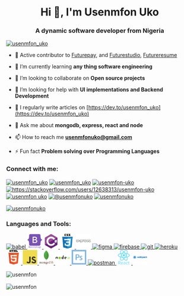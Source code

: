 <h1 align="center">Hi 👋, I'm Usenmfon Uko</h1>
<h3 align="center">A dynamic software developer from Nigeria</h3>

<p align="left"> <a href="https://twitter.com/usenmfon_uko" target="blank"><img src="https://img.shields.io/twitter/follow/usenmfon_uko?logo=twitter&style=for-the-badge" alt="usenmfon_uko" /></a> </p>

- 🔭 Active contributor to [Futurepay](https://futurepay.africa/), and [Futurestudio](https://futurelabs.studio/), [Futureresume](http://futureresume.app/)

- 🌱 I’m currently learning **any thing software engineering**

- 👯 I’m looking to collaborate on **Open source projects**

- 🤝 I’m looking for help with **UI implementations and Backend Development**

- 📝 I regularly write articles on [https://dev.to/usenmfon_uko](https://dev.to/usenmfon_uko)

- 💬 Ask me about **mongodb, express, react and node**

- 📫 How to reach me **usenmfonuko@gmail.com**

- ⚡ Fun fact **Problem solving over Programming Languages**

<h3 align="left">Connect with me:</h3>
<p align="left">
<a href="https://dev.to/usenmfon_uko" target="blank"><img align="center" src="https://raw.githubusercontent.com/rahuldkjain/github-profile-readme-generator/master/src/images/icons/Social/devto.svg" alt="usenmfon_uko" height="30" width="40" /></a>
<a href="https://twitter.com/usenmfon_uko" target="blank"><img align="center" src="https://raw.githubusercontent.com/rahuldkjain/github-profile-readme-generator/master/src/images/icons/Social/twitter.svg" alt="usenmfon_uko" height="30" width="40" /></a>
<a href="https://linkedin.com/in/usenmfon-uko" target="blank"><img align="center" src="https://raw.githubusercontent.com/rahuldkjain/github-profile-readme-generator/master/src/images/icons/Social/linked-in-alt.svg" alt="usenmfon-uko" height="30" width="40" /></a>
<a href="https://stackoverflow.com/users/https://stackoverflow.com/users/12638313/usenmfon-uko" target="blank"><img align="center" src="https://raw.githubusercontent.com/rahuldkjain/github-profile-readme-generator/master/src/images/icons/Social/stack-overflow.svg" alt="https://stackoverflow.com/users/12638313/usenmfon-uko" height="30" width="40" /></a>
<a href="https://fb.com/usenmfon uko" target="blank"><img align="center" src="https://raw.githubusercontent.com/rahuldkjain/github-profile-readme-generator/master/src/images/icons/Social/facebook.svg" alt="usenmfon uko" height="30" width="40" /></a>
<a href="https://hashnode.com/@usenmfonuko" target="blank"><img align="center" src="https://raw.githubusercontent.com/rahuldkjain/github-profile-readme-generator/master/src/images/icons/Social/hashnode.svg" alt="@usenmfonuko" height="30" width="40" /></a>
<a href="https://www.hackerrank.com/usenmfonuko" target="blank"><img align="center" src="https://raw.githubusercontent.com/rahuldkjain/github-profile-readme-generator/master/src/images/icons/Social/hackerrank.svg" alt="usenmfonuko" height="30" width="40" /></a>
</p>
<a href="https://www.codewars.com/users/Usenmfon" target="blank"><img align="center" src="https://raw.githubusercontent.com/rahuldkjain/github-profile-readme-generator/master/src/images/icons/Social/codewars.svg" alt="usenmfonuko" height="30" width="40" /></a>
</p>

<h3 align="left">Languages and Tools:</h3>
<p align="left"> <a href="https://babeljs.io/" target="_blank" rel="noreferrer"> <img src="https://www.vectorlogo.zone/logos/babeljs/babeljs-icon.svg" alt="babel" width="40" height="40"/> </a> <a href="https://getbootstrap.com" target="_blank" rel="noreferrer"> <img src="https://raw.githubusercontent.com/devicons/devicon/master/icons/bootstrap/bootstrap-plain-wordmark.svg" alt="bootstrap" width="40" height="40"/> </a> <a href="https://www.w3schools.com/cs/" target="_blank" rel="noreferrer"> <img src="https://raw.githubusercontent.com/devicons/devicon/master/icons/csharp/csharp-original.svg" alt="csharp" width="40" height="40"/> </a> <a href="https://www.w3schools.com/css/" target="_blank" rel="noreferrer"> <img src="https://raw.githubusercontent.com/devicons/devicon/master/icons/css3/css3-original-wordmark.svg" alt="css3" width="40" height="40"/> </a> <a href="https://expressjs.com" target="_blank" rel="noreferrer"> <img src="https://raw.githubusercontent.com/devicons/devicon/master/icons/express/express-original-wordmark.svg" alt="express" width="40" height="40"/> </a> <a href="https://www.figma.com/" target="_blank" rel="noreferrer"> <img src="https://www.vectorlogo.zone/logos/figma/figma-icon.svg" alt="figma" width="40" height="40"/> </a> <a href="https://firebase.google.com/" target="_blank" rel="noreferrer"> <img src="https://www.vectorlogo.zone/logos/firebase/firebase-icon.svg" alt="firebase" width="40" height="40"/> </a> <a href="https://git-scm.com/" target="_blank" rel="noreferrer"> <img src="https://www.vectorlogo.zone/logos/git-scm/git-scm-icon.svg" alt="git" width="40" height="40"/> </a> <a href="https://heroku.com" target="_blank" rel="noreferrer"> <img src="https://www.vectorlogo.zone/logos/heroku/heroku-icon.svg" alt="heroku" width="40" height="40"/> </a> <a href="https://www.w3.org/html/" target="_blank" rel="noreferrer"> <img src="https://raw.githubusercontent.com/devicons/devicon/master/icons/html5/html5-original-wordmark.svg" alt="html5" width="40" height="40"/> </a> <a href="https://developer.mozilla.org/en-US/docs/Web/JavaScript" target="_blank" rel="noreferrer"> <img src="https://raw.githubusercontent.com/devicons/devicon/master/icons/javascript/javascript-original.svg" alt="javascript" width="40" height="40"/> </a> <a href="https://www.mongodb.com/" target="_blank" rel="noreferrer"> <img src="https://raw.githubusercontent.com/devicons/devicon/master/icons/mongodb/mongodb-original-wordmark.svg" alt="mongodb" width="40" height="40"/> </a> <a href="https://nodejs.org" target="_blank" rel="noreferrer"> <img src="https://raw.githubusercontent.com/devicons/devicon/master/icons/nodejs/nodejs-original-wordmark.svg" alt="nodejs" width="40" height="40"/> </a> <a href="https://www.photoshop.com/en" target="_blank" rel="noreferrer"> <img src="https://raw.githubusercontent.com/devicons/devicon/master/icons/photoshop/photoshop-line.svg" alt="photoshop" width="40" height="40"/> </a> <a href="https://postman.com" target="_blank" rel="noreferrer"> <img src="https://www.vectorlogo.zone/logos/getpostman/getpostman-icon.svg" alt="postman" width="40" height="40"/> </a> <a href="https://reactjs.org/" target="_blank" rel="noreferrer"> <img src="https://raw.githubusercontent.com/devicons/devicon/master/icons/react/react-original-wordmark.svg" alt="react" width="40" height="40"/> </a> <a href="https://webpack.js.org" target="_blank" rel="noreferrer"> <img src="https://raw.githubusercontent.com/devicons/devicon/d00d0969292a6569d45b06d3f350f463a0107b0d/icons/webpack/webpack-original-wordmark.svg" alt="webpack" width="40" height="40"/> </a> </p>

<p><img align="center" src="https://github-readme-stats.vercel.app/api/top-langs?username=usenmfon&show_icons=true&locale=en&layout=compact" alt="usenmfon" /></p>

<p><img align="center" src="https://github-readme-streak-stats.herokuapp.com/?user=usenmfon&" alt="usenmfon" /></p>
